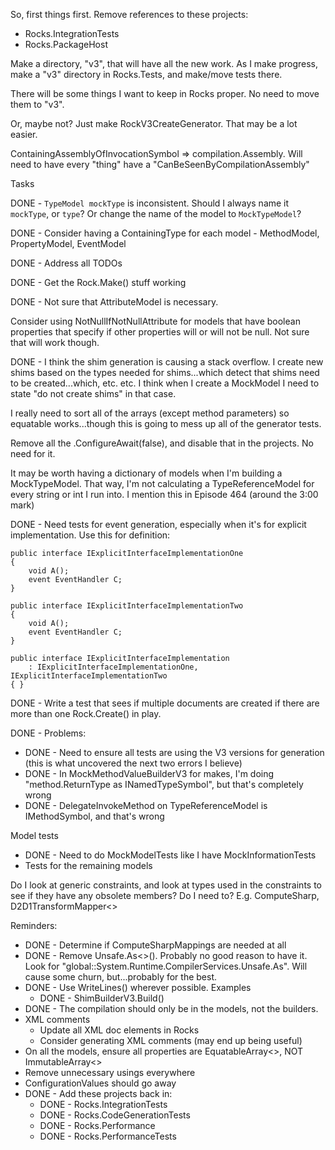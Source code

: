 So, first things first. Remove references to these projects:

* Rocks.IntegrationTests
* Rocks.PackageHost

Make a directory, "v3", that will have all the new work. As I make progress, make a "v3" directory in Rocks.Tests, and make/move tests there.

There will be some things I want to keep in Rocks proper. No need to move them to "v3". 

Or, maybe not? Just make RockV3CreateGenerator. That may be a lot easier.

ContainingAssemblyOfInvocationSymbol => compilation.Assembly. Will need to have every "thing" have a "CanBeSeenByCompilationAssembly"



Tasks

DONE - `TypeModel mockType` is inconsistent. Should I always name it `mockType`, or `type`? Or change the name of the model to `MockTypeModel`?


DONE - Consider having a ContainingType for each model - MethodModel, PropertyModel, EventModel


DONE - Address all TODOs


DONE - Get the Rock.Make() stuff working


DONE - Not sure that AttributeModel is necessary.


Consider using NotNullIfNotNullAttribute for models that have boolean properties that specify if other properties will or will not be null. Not sure that will work though.


DONE - I think the shim generation is causing a stack overflow. I create new shims based on the types needed for shims...which detect that shims need to be created...which, etc. etc. I think when I create a MockModel I need to state "do not create shims" in that case. 


I really need to sort all of the arrays (except method parameters) so equatable works...though this is going to mess up all of the generator tests.


Remove all the .ConfigureAwait(false), and disable that in the projects. No need for it.


It may be worth having a dictionary of models when I'm building a MockTypeModel. That way, I'm not calculating a TypeReferenceModel for every string or int I run into. I mention this in Episode 464 (around the 3:00 mark)


DONE - Need tests for event generation, especially when it's for explicit implementation. Use this for definition:

```
public interface IExplicitInterfaceImplementationOne
{
	void A();
	event EventHandler C;
}

public interface IExplicitInterfaceImplementationTwo
{
	void A();
	event EventHandler C;
}

public interface IExplicitInterfaceImplementation
	: IExplicitInterfaceImplementationOne, IExplicitInterfaceImplementationTwo
{ }
```

DONE - Write a test that sees if multiple documents are created if there are more than one Rock.Create<IType>() in play.


DONE - Problems:
* DONE - Need to ensure all tests are using the V3 versions for generation (this is what uncovered the next two errors I believe)
* DONE - In MockMethodValueBuilderV3 for makes, I'm doing "method.ReturnType as INamedTypeSymbol", but that's completely wrong
* DONE - DelegateInvokeMethod on TypeReferenceModel is IMethodSymbol, and that's wrong

Model tests
* DONE - Need to do MockModelTests like I have MockInformationTests
* Tests for the remaining models

Do I look at generic constraints, and look at types used in the constraints to see if they have any obsolete members? Do I need to? E.g. ComputeSharp, D2D1TransformMapper<>

Reminders:
* DONE - Determine if ComputeSharpMappings are needed at all
* DONE - Remove Unsafe.As<>(). Probably no good reason to have it. Look for "global::System.Runtime.CompilerServices.Unsafe.As". Will cause some churn, but...probably for the best.
* DONE - Use WriteLines() wherever possible. Examples
    * DONE - ShimBuilderV3.Build()
* DONE - The compilation should only be in the models, not the builders.
* XML comments
  * Update all XML doc elements in Rocks
  * Consider generating XML comments (may end up being useful)
* On all the models, ensure all properties are EquatableArray<>, NOT ImmutableArray<>
* Remove unnecessary usings everywhere
* ConfigurationValues should go away
* DONE - Add these projects back in:
    * DONE - Rocks.IntegrationTests
    * DONE - Rocks.CodeGenerationTests
    * DONE - Rocks.Performance
    * DONE - Rocks.PerformanceTests